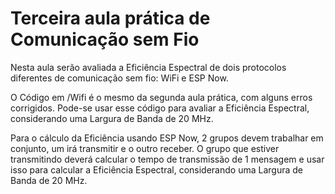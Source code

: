 # Terceira aula prática de Comunicação sem Fio

Nesta aula serão avaliada a Eficiência Espectral de dois protocolos diferentes de comunicação sem fio:
WiFi e ESP Now.

O Código em /Wifi é o mesmo da segunda aula prática, com alguns erros corrigidos. Pode-se usar esse código para avaliar a Eficiência Espectral, considerando uma Largura de Banda de 20 MHz.

Para o cálculo da Eficiência usando ESP Now, 2 grupos devem trabalhar em conjunto, um irá transmitir e o outro receber. O grupo que estiver transmitindo deverá calcular o tempo de transmissão de 1 mensagem e usar isso para calcular a Eficiência Espectral, considerando uma Largura de Banda de 20 MHz.